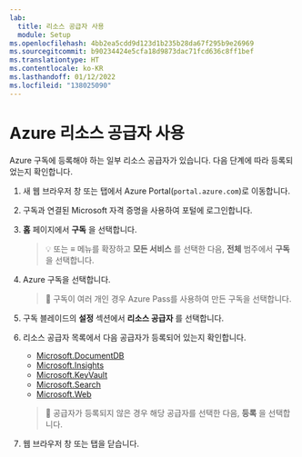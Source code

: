 ```yaml
---
lab:
  title: 리소스 공급자 사용
  module: Setup
ms.openlocfilehash: 4bb2ea5cdd9d123d1b235b28da67f295b9e26969
ms.sourcegitcommit: b90234424e5cfa18d9873dac71fcd636c8ff1bef
ms.translationtype: HT
ms.contentlocale: ko-KR
ms.lasthandoff: 01/12/2022
ms.locfileid: "138025090"
---
```

# <a name="enable-azure-resource-providers"></a>Azure 리소스 공급자 사용

Azure 구독에 등록해야 하는 일부 리소스 공급자가 있습니다. 다음 단계에 따라 등록되었는지 확인합니다.

1. 새 웹 브라우저 창 또는 탭에서 Azure Portal(``portal.azure.com``)로 이동합니다.

1. 구독과 연결된 Microsoft 자격 증명을 사용하여 포털에 로그인합니다.

1. **홈** 페이지에서 **구독** 을 선택합니다.

    > &#128161; 또는 **&#8801;** 메뉴를 확장하고 **모든 서비스** 를 선택한 다음, **전체** 범주에서 **구독** 을 선택합니다.

1. Azure 구독을 선택합니다.

    > &#128221; 구독이 여러 개인 경우 Azure Pass를 사용하여 만든 구독을 선택합니다.

1. 구독 블레이드의 **설정** 섹션에서 **리소스 공급자** 를 선택합니다.

1. 리소스 공급자 목록에서 다음 공급자가 등록되어 있는지 확인합니다.
    - [Microsoft.DocumentDB][docs.microsoft.com/azure/templates/microsoft.documentdb/databaseaccounts]
    - [Microsoft.Insights][docs.microsoft.com/azure/templates/microsoft.insights/components]
    - [Microsoft.KeyVault][docs.microsoft.com/azure/templates/microsoft.keyvault/vaults]
    - [Microsoft.Search][docs.microsoft.com/azure/templates/microsoft.search/searchservices]
    - [Microsoft.Web][docs.microsoft.com/azure/templates/microsoft.web/sites]

    > &#128221; 공급자가 등록되지 않은 경우 해당 공급자를 선택한 다음, **등록** 을 선택합니다.

1. 웹 브라우저 창 또는 탭을 닫습니다.

[docs.microsoft.com/azure/templates/microsoft.documentdb/databaseaccounts]: https://docs.microsoft.com/azure/templates/microsoft.documentdb/databaseaccounts
[docs.microsoft.com/azure/templates/microsoft.insights/components]: https://docs.microsoft.com/azure/templates/microsoft.insights/components
[docs.microsoft.com/azure/templates/microsoft.keyvault/vaults]: https://docs.microsoft.com/azure/templates/microsoft.keyvault/vaults
[docs.microsoft.com/azure/templates/microsoft.search/searchservices]: https://docs.microsoft.com/azure/templates/microsoft.search/searchservices
[docs.microsoft.com/azure/templates/microsoft.web/sites]: https://docs.microsoft.com/azure/templates/microsoft.web/sites
